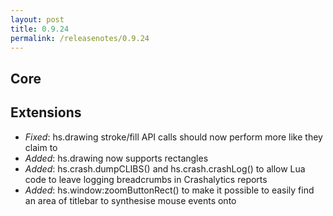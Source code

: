 ```yaml
---
layout: post
title: 0.9.24
permalink: /releasenotes/0.9.24
---
```


## Core

## Extensions
 * *Fixed*: hs.drawing stroke/fill API calls should now perform more like they claim to
 * *Added*: hs.drawing now supports rectangles
 * *Added*: hs.crash.dumpCLIBS() and hs.crash.crashLog() to allow Lua code to leave logging breadcrumbs in Crashalytics reports
 * *Added*: hs.window:zoomButtonRect() to make it possible to easily find an area of titlebar to synthesise mouse events onto
